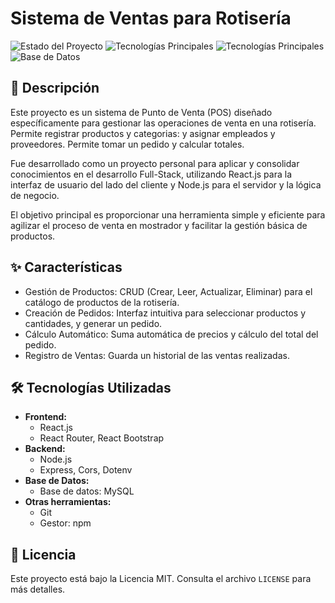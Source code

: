 # Sistema de Ventas para Rotisería

![Estado del Proyecto](https://img.shields.io/badge/Estado%20del%20Proyecto-%20Completado%20-blue)
![Tecnologías Principales](https://img.shields.io/badge/Frontend-React.js-61DAFB?logo=react&logoColor=white)
![Tecnologías Principales](https://img.shields.io/badge/Backend-Node.js-339933?logo=node.js&logoColor=white)
![Base de Datos](https://img.shields.io/badge/Base%20de%20Datos-[MySQL]-00758F?logo=mysql&logoColor=white) 

## 📝 Descripción

Este proyecto es un sistema de Punto de Venta (POS) diseñado específicamente para gestionar las operaciones de venta en una rotisería. Permite registrar productos y categorias: y asignar empleados y proveedores. Permite tomar un pedido y calcular totales.

Fue desarrollado como un proyecto personal para aplicar y consolidar conocimientos en el desarrollo Full-Stack, utilizando React.js para la interfaz de usuario del lado del cliente y Node.js para el servidor y la lógica de negocio.

El objetivo principal es proporcionar una herramienta simple y eficiente para agilizar el proceso de venta en mostrador y facilitar la gestión básica de productos.

## ✨ Características

* Gestión de Productos: CRUD (Crear, Leer, Actualizar, Eliminar) para el catálogo de productos de la rotisería.
* Creación de Pedidos: Interfaz intuitiva para seleccionar productos y cantidades, y generar un pedido.
* Cálculo Automático: Suma automática de precios y cálculo del total del pedido.
* Registro de Ventas: Guarda un historial de las ventas realizadas.

## 🛠 Tecnologías Utilizadas

* **Frontend:**
    * React.js
    * React Router, React Bootstrap
* **Backend:**
    * Node.js
    * Express, Cors, Dotenv
* **Base de Datos:**
    * Base de datos: MySQL
* **Otras herramientas:**
    * Git
    * Gestor: npm

## 📄 Licencia

Este proyecto está bajo la Licencia MIT. Consulta el archivo `LICENSE` para más detalles.
